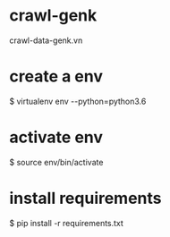 # crawl-genk
crawl-data-genk.vn


# create a env
$   virtualenv env --python=python3.6

# activate env
$   source env/bin/activate

# install requirements
$   pip install -r requirements.txt
